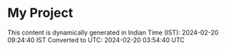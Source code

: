 # My Project

This content is dynamically generated in Indian Time (IST): 2024-02-20 09:24:40 IST
Converted to UTC: 2024-02-20 03:54:40 UTC
